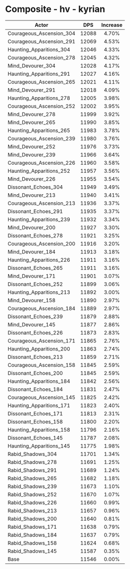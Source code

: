 # Composite - hv - kyrian
| Actor | DPS | Increase |
|---|:---:|:---:|
|Courageous_Ascension_304|12088|4.70%|
|Courageous_Ascension_291|12069|4.53%|
|Haunting_Apparitions_304|12046|4.33%|
|Courageous_Ascension_278|12045|4.32%|
|Mind_Devourer_304|12028|4.17%|
|Haunting_Apparitions_291|12027|4.16%|
|Courageous_Ascension_265|12021|4.11%|
|Mind_Devourer_291|12018|4.09%|
|Haunting_Apparitions_278|12005|3.98%|
|Courageous_Ascension_252|12002|3.95%|
|Mind_Devourer_278|11999|3.92%|
|Mind_Devourer_265|11990|3.85%|
|Haunting_Apparitions_265|11983|3.78%|
|Courageous_Ascension_239|11980|3.76%|
|Mind_Devourer_252|11976|3.73%|
|Mind_Devourer_239|11966|3.64%|
|Courageous_Ascension_226|11960|3.58%|
|Haunting_Apparitions_252|11957|3.56%|
|Mind_Devourer_226|11955|3.54%|
|Dissonant_Echoes_304|11949|3.49%|
|Mind_Devourer_213|11940|3.41%|
|Courageous_Ascension_213|11936|3.37%|
|Dissonant_Echoes_291|11935|3.37%|
|Haunting_Apparitions_239|11932|3.34%|
|Mind_Devourer_200|11927|3.30%|
|Dissonant_Echoes_278|11921|3.25%|
|Courageous_Ascension_200|11916|3.20%|
|Mind_Devourer_184|11913|3.18%|
|Haunting_Apparitions_226|11911|3.16%|
|Dissonant_Echoes_265|11911|3.16%|
|Mind_Devourer_171|11901|3.07%|
|Dissonant_Echoes_252|11899|3.06%|
|Haunting_Apparitions_213|11892|3.00%|
|Mind_Devourer_158|11890|2.97%|
|Courageous_Ascension_184|11889|2.97%|
|Dissonant_Echoes_239|11879|2.88%|
|Mind_Devourer_145|11877|2.86%|
|Dissonant_Echoes_226|11873|2.83%|
|Courageous_Ascension_171|11865|2.76%|
|Haunting_Apparitions_200|11863|2.74%|
|Dissonant_Echoes_213|11859|2.71%|
|Courageous_Ascension_158|11845|2.59%|
|Dissonant_Echoes_200|11845|2.59%|
|Haunting_Apparitions_184|11842|2.56%|
|Dissonant_Echoes_184|11831|2.47%|
|Courageous_Ascension_145|11825|2.42%|
|Haunting_Apparitions_171|11823|2.40%|
|Dissonant_Echoes_171|11813|2.31%|
|Dissonant_Echoes_158|11800|2.20%|
|Haunting_Apparitions_158|11796|2.16%|
|Dissonant_Echoes_145|11787|2.08%|
|Haunting_Apparitions_145|11775|1.98%|
|Rabid_Shadows_304|11701|1.34%|
|Rabid_Shadows_278|11691|1.25%|
|Rabid_Shadows_291|11689|1.24%|
|Rabid_Shadows_265|11682|1.18%|
|Rabid_Shadows_239|11673|1.10%|
|Rabid_Shadows_252|11670|1.07%|
|Rabid_Shadows_226|11660|0.99%|
|Rabid_Shadows_213|11657|0.96%|
|Rabid_Shadows_200|11640|0.81%|
|Rabid_Shadows_171|11638|0.79%|
|Rabid_Shadows_184|11637|0.79%|
|Rabid_Shadows_158|11624|0.68%|
|Rabid_Shadows_145|11587|0.35%|
|Base|11546|0.00%|
